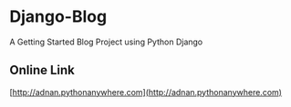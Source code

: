 # Django-Blog
A Getting Started Blog Project using Python Django
## Online Link
[http://adnan.pythonanywhere.com](http://adnan.pythonanywhere.com)
